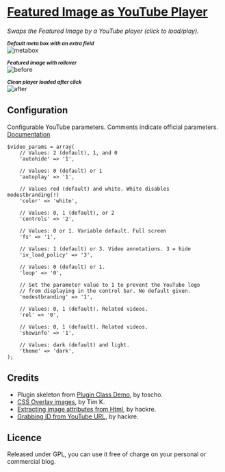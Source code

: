 # [Featured Image as YouTube Player](https://github.com/brasofilo/Featured-Image-as-YouTube-Player)

*Swaps the Featured Image by a YouTube player (click to load/play).*

<sup>***Default meta box with an extra field***</sup>  
![metabox](https://raw.github.com/brasofilo/Featured-Image-as-YouTube-Player/master/screenshots/meta-box.png)

<sup>***Featured image with rollover***</sup>  
![before](https://raw.github.com/brasofilo/Featured-Image-as-YouTube-Player/master/screenshots/before-clicking.png)

<sup>***Clean player loaded after click***</sup>  
![after](https://raw.github.com/brasofilo/Featured-Image-as-YouTube-Player/master/screenshots/after-clicking.png)
 
## Configuration

Configurable YouTube parameters. Comments indicate official parameters.
[Documentation](https://developers.google.com/youtube/player_parameters)

    $video_params = array(
    	// Values: 2 (default), 1, and 0
    	'autohide' => '1', 
    
    	// Values: 0 (default) or 1
    	'autoplay' => '1', 
    
    	// Values red (default) and white. White disables modestbranding(!)
    	'color' => 'white', 
    
    	// Values: 0, 1 (default), or 2
    	'controls' => '2',
    
    	// Values: 0 or 1. Variable default. Full screen
    	'fs' => '1', 
    
    	// Values: 1 (default) or 3. Video annotations. 3 = hide
    	'iv_load_policy' => '3',
    
    	// Values: 0 (default) or 1.
    	'loop' => '0', 
    
    	// Set the parameter value to 1 to prevent the YouTube logo 
    	// from displaying in the control bar. No default given.
    	'modestbranding' => '1', 
    
    	// Values: 0, 1 (default). Related videos.
    	'rel' => '0',
    
    	// Values: 0, 1 (default). Related videos.
    	'showinfo' => '1',
    
    	// Values: dark (default) and light.
    	'theme' => 'dark',            
    );

## Credits
 - Plugin skeleton from [Plugin Class Demo](https://gist.github.com/3804204), by toscho. 
 - [CSS Overlay images](http://stackoverflow.com/q/403478), by Tim K. 
 - [Extracting image attributes from Html](http://stackoverflow.com/a/10131137), by hackre.
 - [Grabbing ID from YouTube URL](http://stackoverflow.com/a/6556662), by hackre.

## Licence
Released under GPL, you can use it free of charge on your personal or commercial blog.